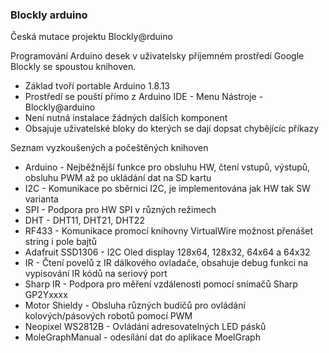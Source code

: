### Blockly arduino

Česká mutace projektu Blockly@rduino

Programování Arduino desek v uživatelsky příjemném prostředí Google Blockly se spoustou knihoven.
- Základ tvoří portable Arduino 1.8.13
- Prostředí se pouští přímo z Arduino IDE - Menu Nástroje - Blockly@arduino
- Není nutná instalace žádných dalších komponent
- Obsajuje uživatelské bloky do kterých se dají dopsat chybějícíc příkazy

Seznam vyzkoušených a počeštěných knihoven
- Arduino - Nejběžnější funkce pro obsluhu HW, čtení vstupů, výstupů, obsluhu PWM až po ukládání dat na SD kartu
- I2C - Komunikace po sběrnici I2C, je implementována jak HW tak SW varianta
- SPI - Podpora pro HW SPI v různých režimech
- DHT - DHT11, DHT21, DHT22
- RF433 - Komunikace promocí knihovny VirtualWire možnost přenášet string i pole bajtů
- Adafruit SSD1306 - I2C Oled display 128x64, 128x32, 64x64 a 64x32
- IR - Čtení povelů z IR dálkového ovladače, obsahuje debug funkci na vypisování IR kódů na seriový port
- Sharp IR - Podpora pro měření vzdálenosti pomocí snímačů Sharp GP2Yxxxx
- Motor Shieldy - Obsluha různých budičů pro ovládání kolových/pásových robotů pomocí PWM
- Neopixel WS2812B - Ovládání adresovatelných LED pásků
- MoleGraphManual - odesílání dat do aplikace MoelGraph